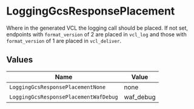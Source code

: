# LoggingGcsResponsePlacement

Where in the generated VCL the logging call should be placed. If not set, endpoints with `format_version` of 2 are placed in `vcl_log` and those with `format_version` of 1 are placed in `vcl_deliver`.



## Values

| Name                                  | Value                                 |
| ------------------------------------- | ------------------------------------- |
| `LoggingGcsResponsePlacementNone`     | none                                  |
| `LoggingGcsResponsePlacementWafDebug` | waf_debug                             |